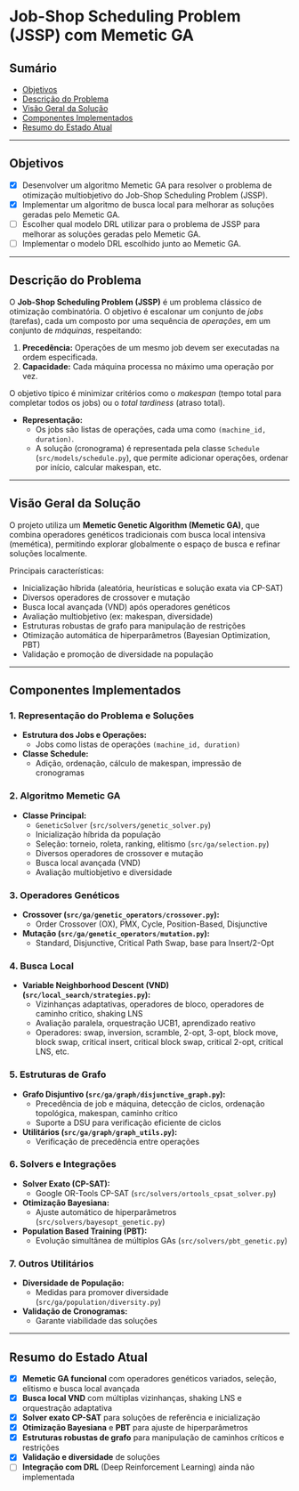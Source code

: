 # Job-Shop Scheduling Problem (JSSP) com Memetic GA

## Sumário
- [Objetivos](#objetivos)
- [Descrição do Problema](#descrição-do-problema)
- [Visão Geral da Solução](#visão-geral-da-solução)
- [Componentes Implementados](#componentes-implementados)
- [Resumo do Estado Atual](#resumo-do-estado-atual)

---

## Objetivos
- [x] Desenvolver um algoritmo Memetic GA para resolver o problema de otimização multiobjetivo do Job-Shop Scheduling Problem (JSSP).
- [x] Implementar um algoritmo de busca local para melhorar as soluções geradas pelo Memetic GA.
- [ ] Escolher qual modelo DRL utilizar para o problema de JSSP para melhorar as soluções geradas pelo Memetic GA.
- [ ] Implementar o modelo DRL escolhido junto ao Memetic GA.

---

## Descrição do Problema

O **Job-Shop Scheduling Problem (JSSP)** é um problema clássico de otimização combinatória. O objetivo é escalonar um conjunto de *jobs* (tarefas), cada um composto por uma sequência de *operações*, em um conjunto de *máquinas*, respeitando:
1. **Precedência:** Operações de um mesmo job devem ser executadas na ordem especificada.
2. **Capacidade:** Cada máquina processa no máximo uma operação por vez.

O objetivo típico é minimizar critérios como o *makespan* (tempo total para completar todos os jobs) ou o *total tardiness* (atraso total).

- **Representação:**
  - Os jobs são listas de operações, cada uma como `(machine_id, duration)`.
  - A solução (cronograma) é representada pela classe `Schedule` (`src/models/schedule.py`), que permite adicionar operações, ordenar por início, calcular makespan, etc.

---

## Visão Geral da Solução

O projeto utiliza um **Memetic Genetic Algorithm (Memetic GA)**, que combina operadores genéticos tradicionais com busca local intensiva (memética), permitindo explorar globalmente o espaço de busca e refinar soluções localmente.

Principais características:
- Inicialização híbrida (aleatória, heurísticas e solução exata via CP-SAT)
- Diversos operadores de crossover e mutação
- Busca local avançada (VND) após operadores genéticos
- Avaliação multiobjetivo (ex: makespan, diversidade)
- Estruturas robustas de grafo para manipulação de restrições
- Otimização automática de hiperparâmetros (Bayesian Optimization, PBT)
- Validação e promoção de diversidade na população

---

## Componentes Implementados

### 1. Representação do Problema e Soluções
- **Estrutura dos Jobs e Operações:**
  - Jobs como listas de operações `(machine_id, duration)`
- **Classe Schedule:**
  - Adição, ordenação, cálculo de makespan, impressão de cronogramas

### 2. Algoritmo Memetic GA
- **Classe Principal:**
  - `GeneticSolver` (`src/solvers/genetic_solver.py`)
  - Inicialização híbrida da população
  - Seleção: torneio, roleta, ranking, elitismo (`src/ga/selection.py`)
  - Diversos operadores de crossover e mutação
  - Busca local avançada (VND)
  - Avaliação multiobjetivo e diversidade

### 3. Operadores Genéticos
- **Crossover (`src/ga/genetic_operators/crossover.py`):**
  - Order Crossover (OX), PMX, Cycle, Position-Based, Disjunctive
- **Mutação (`src/ga/genetic_operators/mutation.py`):**
  - Standard, Disjunctive, Critical Path Swap, base para Insert/2-Opt

### 4. Busca Local
- **Variable Neighborhood Descent (VND) (`src/local_search/strategies.py`):**
  - Vizinhanças adaptativas, operadores de bloco, operadores de caminho crítico, shaking LNS
  - Avaliação paralela, orquestração UCB1, aprendizado reativo
  - Operadores: swap, inversion, scramble, 2-opt, 3-opt, block move, block swap, critical insert, critical block swap, critical 2-opt, critical LNS, etc.

### 5. Estruturas de Grafo
- **Grafo Disjuntivo (`src/ga/graph/disjunctive_graph.py`):**
  - Precedência de job e máquina, detecção de ciclos, ordenação topológica, makespan, caminho crítico
  - Suporte a DSU para verificação eficiente de ciclos
- **Utilitários (`src/ga/graph/graph_utils.py`):**
  - Verificação de precedência entre operações

### 6. Solvers e Integrações
- **Solver Exato (CP-SAT):**
  - Google OR-Tools CP-SAT (`src/solvers/ortools_cpsat_solver.py`)
- **Otimização Bayesiana:**
  - Ajuste automático de hiperparâmetros (`src/solvers/bayesopt_genetic.py`)
- **Population Based Training (PBT):**
  - Evolução simultânea de múltiplos GAs (`src/solvers/pbt_genetic.py`)

### 7. Outros Utilitários
- **Diversidade de População:**
  - Medidas para promover diversidade (`src/ga/population/diversity.py`)
- **Validação de Cronogramas:**
  - Garante viabilidade das soluções

---

## Resumo do Estado Atual

- [x] **Memetic GA funcional** com operadores genéticos variados, seleção, elitismo e busca local avançada
- [x] **Busca local VND** com múltiplas vizinhanças, shaking LNS e orquestração adaptativa
- [x] **Solver exato CP-SAT** para soluções de referência e inicialização
- [x] **Otimização Bayesiana** e **PBT** para ajuste de hiperparâmetros
- [x] **Estruturas robustas de grafo** para manipulação de caminhos críticos e restrições
- [x] **Validação e diversidade** de soluções
- [ ] **Integração com DRL** (Deep Reinforcement Learning) ainda não implementada